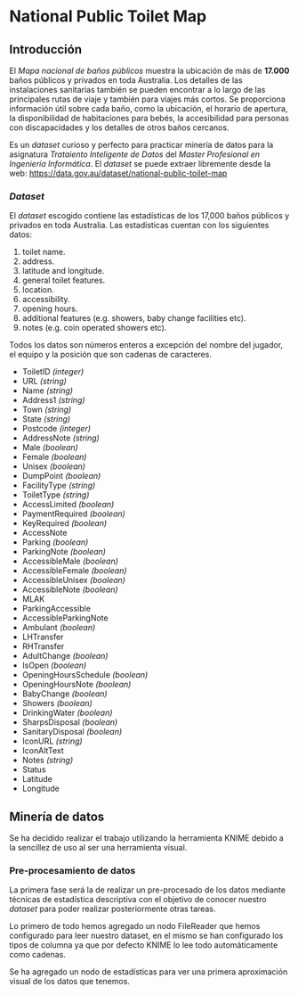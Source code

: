 # National Public Toilet Map

## Introducción

El *Mapa nacional de baños públicos* muestra la ubicación de más de **17.000** baños públicos y privados en toda Australia. Los detalles de las instalaciones sanitarias también se pueden encontrar a lo largo de las principales rutas de viaje y también para viajes más cortos. Se proporciona información útil sobre cada baño, como la ubicación, el horario de apertura, la disponibilidad de habitaciones para bebés, la accesibilidad para personas con discapacidades y los detalles de otros baños cercanos.

Es un *dataset* curioso y perfecto para practicar minería de datos para la asignatura *Trataiento Inteligente de Datos* del *Master Profesional en Ingeniería Informática*. El *dataset* se puede extraer libremente desde la web: https://data.gov.au/dataset/national-public-toilet-map

### *Dataset*

El *dataset* escogido contiene las estadísticas de los 17,000 baños públicos y privados en toda Australia. Las estadísticas cuentan con los siguientes datos:

1. toilet name.
2. address.
3. latitude and longitude.
4. general toilet features.
5. location.
6. accessibility.
7. opening hours.
8. additional features (e.g. showers, baby change facilities etc).
9. notes (e.g. coin operated showers etc).

Todos los datos son números enteros a excepción del nombre del jugador, el equipo y la posición que son cadenas de caracteres.

- ToiletID *(integer)*
- URL *(string)*
- Name *(string)*
- Address1 *(string)*
- Town *(string)*
- State *(string)*
- Postcode *(integer)*
- AddressNote *(string)*
- Male *(boolean)*
- Female *(boolean)*
- Unisex *(boolean)*
- DumpPoint *(boolean)*
- FacilityType *(string)*
- ToiletType  *(string)*
- AccessLimited *(boolean)*
- PaymentRequired *(boolean)*
- KeyRequired *(boolean)*
- AccessNote
- Parking *(boolean)*
- ParkingNote *(boolean)*
- AccessibleMale *(boolean)*
- AccessibleFemale *(boolean)*
- AccessibleUnisex *(boolean)*
- AccessibleNote *(boolean)*
- MLAK
- ParkingAccessible
- AccessibleParkingNote
- Ambulant *(boolean)*
- LHTransfer
- RHTransfer
- AdultChange *(boolean)*
- IsOpen *(boolean)*
- OpeningHoursSchedule *(boolean)*
- OpeningHoursNote *(boolean)*
- BabyChange *(boolean)*
- Showers *(boolean)*
- DrinkingWater *(boolean)*
- SharpsDisposal *(boolean)*
- SanitaryDisposal *(boolean)*
- IconURL *(string)*
- IconAltText
- Notes *(string)*
- Status
- Latitude
- Longitude


## Minería de datos

Se ha decidido realizar el trabajo utilizando la herramienta KNIME debido a la sencillez de uso al ser una herramienta visual.

### Pre-procesamiento de datos

La primera fase será la de realizar un pre-procesado de los datos mediante técnicas de estadística descriptiva con el objetivo de conocer nuestro *dataset* para poder realizar posteriormente otras tareas.

Lo primero de todo hemos agregado un nodo FileReader que hemos configurado para leer nuestro dataset, en el mismo se han configurado los tipos de columna ya que por defecto KNIME lo lee todo automáticamente como cadenas.

Se ha agregado un nodo de estadísticas para ver una primera aproximación visual de los datos que tenemos.
